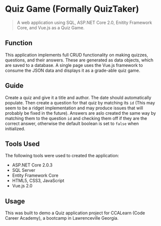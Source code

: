 # Quiz Game (Formally QuizTaker)
> A web application using SQL, ASP.NET Core 2.0, Enitity Framework Core, and Vue.js as a Quiz Game.

## Function
This application implements full CRUD functionality on making quizzes, questions, and their answers. These are generated as data objects, which are saved to a database. A single page uses the Vue.js framework to consume the JSON data and displays it as a grade-able quiz game.

## Guide
Create a quiz and give it a title and author. The date should automatically populate. Then create a question for that quiz by matching its `id` (This may seem to be a ridget implementation and may produce issues that will probably be fixed in the future). Answers are aslo created the same way by matching them to the question `id` and checking them off if they are the correct answer, otherwise the default boolean is set to `false` when initialized. 

## Tools Used
The following tools were used to created the application:
- ASP.NET Core 2.0.3
- SQL Server
- Entity Framework Core
- HTML5, CSS3, JavaScript
- Vue.js 2.0

## Usage
This was built to demo a Quiz application project for CCALearn (Code Career Academy), a bootcamp in Lawrenceville Georgia. 

